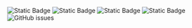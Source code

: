 ![Static Badge](https://img.shields.io/badge/blacklists-60-000000) ![Static Badge](https://img.shields.io/badge/blacklisted-2605775-cc0000) ![Static Badge](https://img.shields.io/badge/whitelisted-2245-00CC00) ![Static Badge](https://img.shields.io/badge/streaming_blacklist-28107-000000) ![GitHub issues](https://img.shields.io/github/issues/fabriziosalmi/blacklists)
